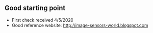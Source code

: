 ## Good starting point
- First check received 4/5/2020
- Good reference website:
  http://image-sensors-world.blogspot.com
